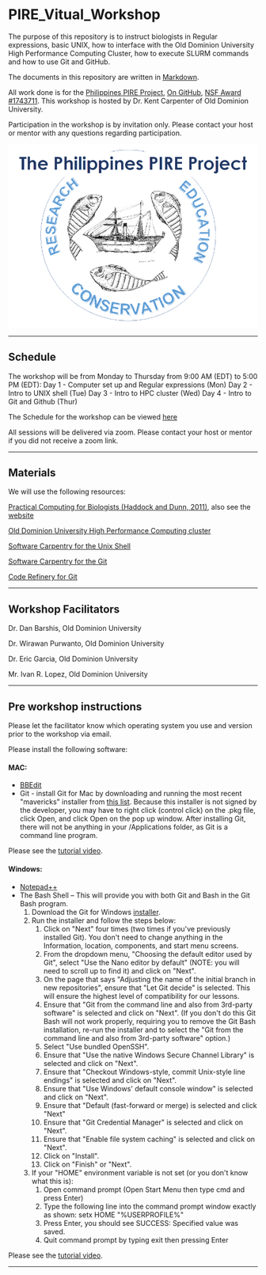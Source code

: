 # PIRE_Vitual_Workshop

The purpose of this repository is to instruct biologists in Regular expressions, basic UNIX, how to interface with the Old Dominion University High Performance Computing Cluster, how to execute SLURM commands and how to use Git and GitHub.

The documents in this repository are written in [Markdown](https://www.markdownguide.org/basic-syntax/#links).

All work done is for the [Philippines PIRE Project](https://sites.wp.odu.edu/PIRE/), [On GitHub](https://github.com/philippinespire/Welcome-README), [NSF Award #1743711](https://www.nsf.gov/awardsearch/showAward?AWD_ID=1743711).  This workshop is hosted by Dr. Kent Carpenter of Old Dominion University.

Participation in the workshop is by invitation only.  Please contact your host or mentor with any questions regarding participation.

![](https://github.com/Getterrobog/DipterygonotusBalteatus/blob/main/PPP_logo.png)

***

## Schedule

The workshop will be from Monday to Thursday from 9:00 AM (EDT) to 5:00 PM (EDT):
Day 1 - Computer set up and Regular expressions (Mon)
Day 2 - Intro to UNIX shell (Tue)
Day 3 - Intro to HPC cluster (Wed)
Day 4 - Intro to Git and Github (Thur)

The Schedule for the workshop can be viewed [here](https://docs.google.com/spreadsheets/d/1VwhTJZql1L0DfKxAIalrXDcO3_hNNWzep8dWDNKu4kw/edit?usp=sharing)

All sessions will be delivered via zoom.  Please contact your host or mentor if you did not receive a zoom link.

***

## Materials

We will use the following resources:

[Practical Computing for Biologists \(Haddock and Dunn, 2011\)](https://drive.google.com/drive/folders/1_0ZLpuIhvQ9zdhIs8rdyuszqsdxqJh9H?usp=sharing), also see the [website](https://practicalcomputing.org/)

[Old Dominion University High Performance Computing cluster](https://wiki.hpc.odu.edu/)

[Software Carpentry for the Unix Shell](https://swcarpentry.github.io/shell-novice/)

[Software Carpentry for the Git](https://swcarpentry.github.io/git-novice/)

[Code Refinery for Git](https://coderefinery.github.io/git-intro/)

***

## Workshop Facilitators

Dr. Dan Barshis, Old Dominion University

Dr. Wirawan Purwanto, Old Dominion University

Dr. Eric Garcia, Old Dominion University

Mr. Ivan R. Lopez, Old Dominion University

***

## Pre workshop instructions

Please let the facilitator know which operating system you use and version prior to the workshop via email.
 
Please install the following software:
 
#### MAC:
- [BBEdit](https://www.barebones.com/products/bbedit/)
- Git -  install Git for Mac by downloading and running the most recent "mavericks" installer from [this list](http://sourceforge.net/projects/git-osx-installer/files/). Because this installer is not signed by the developer, you may have to right click (control click) on the .pkg file, click Open, and click Open on the pop up window. After installing Git, there will not be anything in your /Applications folder, as Git is a command line program.

Please see the [tutorial video](https://youtu.be/9LQhwETCdwY).

#### Windows:
- [Notepad++](https://notepad-plus-plus.org/)
- The Bash Shell – This will provide you with both Git and Bash in the Git Bash program.
	1. Download the Git for Windows [installer](https://gitforwindows.org/).
	2. Run the installer and follow the steps below:
		1. Click on "Next" four times (two times if you've previously installed Git). You don't need to change anything in the Information, location, components, and start menu screens.
		2. From the dropdown menu, "Choosing the default editor used by Git", select "Use the Nano editor by default" (NOTE: you will need to scroll up to find it) and click on "Next".
		3. On the page that says "Adjusting the name of the initial branch in new repositories", ensure that "Let Git decide" is selected. This will ensure the highest level of compatibility for our lessons.
		4. Ensure that "Git from the command line and also from 3rd-party software" is selected and click on "Next". (If you don't do this Git Bash will not work properly, requiring you to remove the Git Bash installation, re-run the installer and to select the "Git from the command line and also from 3rd-party software" option.)
		5. Select "Use bundled OpenSSH".
		6. Ensure that "Use the native Windows Secure Channel Library" is selected and click on "Next".
		7. Ensure that "Checkout Windows-style, commit Unix-style line endings" is selected and click on "Next".
		8. Ensure that "Use Windows' default console window" is selected and click on "Next".
		9. Ensure that "Default (fast-forward or merge) is selected and click "Next"
		10. Ensure that "Git Credential Manager" is selected and click on "Next".
		11. Ensure that "Enable file system caching" is selected and click on "Next".
		12. Click on "Install".
		13. Click on "Finish" or "Next".
	3. If your "HOME" environment variable is not set (or you don't know what this is):
		1. Open command prompt (Open Start Menu then type cmd and press Enter)
		2. Type the following line into the command prompt window exactly as shown:
			setx HOME "%USERPROFILE%"
		3. Press Enter, you should see SUCCESS: Specified value was saved.
		4. Quit command prompt by typing exit then pressing Enter

Please see the [tutorial video](https://youtu.be/339AEqk9c-8).

***

